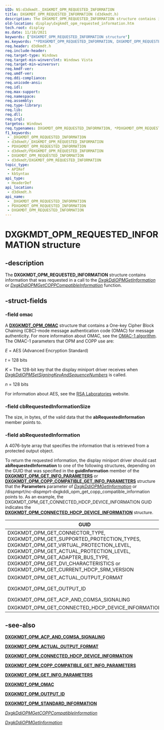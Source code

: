 ```yaml
---
UID: NS:d3dkmdt._DXGKMDT_OPM_REQUESTED_INFORMATION
title: DXGKMDT_OPM_REQUESTED_INFORMATION (d3dkmdt.h)
description: The DXGKMDT_OPM_REQUESTED_INFORMATION structure contains information that was requested in a call to the DxgkDdiOPMGetInformation or DxgkDdiOPMGetCOPPCompatibleInformation function.
old-location: display\dxgkmdt_opm_requested_information.htm
tech.root: display
ms.date: 11/18/2021
keywords: ["DXGKMDT_OPM_REQUESTED_INFORMATION structure"]
ms.keywords: "*PDXGKMDT_OPM_REQUESTED_INFORMATION, DXGKMDT_OPM_REQUESTED_INFORMATION, DXGKMDT_OPM_REQUESTED_INFORMATION structure [Display Devices], DmStructs_671b07eb-3d44-4c06-863a-8bd74f10ee4b.xml, PDXGKMDT_OPM_REQUESTED_INFORMATION, PDXGKMDT_OPM_REQUESTED_INFORMATION structure pointer [Display Devices], _DXGKMDT_OPM_REQUESTED_INFORMATION, d3dkmdt/DXGKMDT_OPM_REQUESTED_INFORMATION, d3dkmdt/PDXGKMDT_OPM_REQUESTED_INFORMATION, display.dxgkmdt_opm_requested_information"
req.header: d3dkmdt.h
req.include-header: 
req.target-type: Windows
req.target-min-winverclnt: Windows Vista
req.target-min-winversvr: 
req.kmdf-ver: 
req.umdf-ver: 
req.ddi-compliance: 
req.unicode-ansi: 
req.idl: 
req.max-support: 
req.namespace: 
req.assembly: 
req.type-library: 
req.lib: 
req.dll: 
req.irql: 
targetos: Windows
req.typenames: DXGKMDT_OPM_REQUESTED_INFORMATION, *PDXGKMDT_OPM_REQUESTED_INFORMATION
f1_keywords:
 - _DXGKMDT_OPM_REQUESTED_INFORMATION
 - d3dkmdt/_DXGKMDT_OPM_REQUESTED_INFORMATION
 - PDXGKMDT_OPM_REQUESTED_INFORMATION
 - d3dkmdt/PDXGKMDT_OPM_REQUESTED_INFORMATION
 - DXGKMDT_OPM_REQUESTED_INFORMATION
 - d3dkmdt/DXGKMDT_OPM_REQUESTED_INFORMATION
topic_type:
 - APIRef
 - kbSyntax
api_type:
 - HeaderDef
api_location:
 - d3dkmdt.h
api_name:
 - _DXGKMDT_OPM_REQUESTED_INFORMATION
 - PDXGKMDT_OPM_REQUESTED_INFORMATION
 - DXGKMDT_OPM_REQUESTED_INFORMATION
---
```


# DXGKMDT_OPM_REQUESTED_INFORMATION structure

## -description

The **DXGKMDT_OPM_REQUESTED_INFORMATION** structure contains information that was requested in a call to the [*DxgkDdiOPMGetInformation*](../dispmprt/nc-dispmprt-dxgkddi_opm_get_information.md) or [*DxgkDdiOPMGetCOPPCompatibleInformation*](../dispmprt/nc-dispmprt-dxgkddi_opm_get_copp_compatible_information.md) function.

## -struct-fields

### -field omac

A [**DXGKMDT_OPM_OMAC**](ns-d3dkmdt-_dxgkmdt_opm_omac.md) structure that contains a One-key Cipher Block Chaining (CBC)-mode message authentication code (OMAC) for message authenticity. For more information about OMAC, see the [OMAC-1 algorithm](https://go.microsoft.com/fwlink/p/?linkid=70417). The OMAC-1 parameters that OPM and COPP use are:

*E* = AES (Advanced Encryption Standard)

*t* = 128 bits

*K* = The 128-bit key that the display miniport driver receives when [*DxgkDdiOPMSetSigningKeyAndSequenceNumbers*](../dispmprt/nc-dispmprt-dxgkddi_opm_set_signing_key_and_sequence_numbers.md) is called.

*n* = 128 bits

For information about AES, see the [RSA Laboratories](https://www.rsa.com) website.

### -field cbRequestedInformationSize

The size, in bytes, of the valid data that the **abRequestedInformation** member points to.

### -field abRequestedInformation

A 4076-byte array that specifies the information that is retrieved from a protected output object.

To return the requested information, the display miniport driver should cast **abRequestedInformation** to one of the following structures, depending on the GUID that was specified in the **guidInformation** member of the [**DXGKMDT_OPM_GET_INFO_PARAMETERS**](ns-d3dkmdt-_dxgkmdt_opm_get_info_parameters.md) or [**DXGKMDT_OPM_COPP_COMPATIBLE_GET_INFO_PARAMETERS**](ns-d3dkmdt-_dxgkmdt_opm_copp_compatible_get_info_parameters.md) structure that the **Parameters** parameter of [*DxgkDdiOPMGetInformation*](../dispmprt/nc-dispmprt-dxgkddi_opm_get_information.md) or /dispmprt/nc-dispmprt-dxgkddi_opm_get_copp_compatible_information points to. As an example, the DXGKMDT_OPM_GET_CONNECTED_HDCP_DEVICE_INFORMATION GUID indicates the [**DXGKMDT_OPM_CONNECTED_HDCP_DEVICE_INFORMATION**](ns-d3dkmdt-_dxgkmdt_opm_connected_hdcp_device_information.md) structure.

| GUID | Structure for retrieved information |
| ---- | ----------------------------------- |
| DXGKMDT_OPM_GET_CONNECTOR_TYPE, DXGKMDT_OPM_GET_SUPPORTED_PROTECTION_TYPES, DXGKMDT_OPM_GET_VIRTUAL_PROTECTION_LEVEL, DXGKMDT_OPM_GET_ACTUAL_PROTECTION_LEVEL, DXGKMDT_OPM_GET_ADAPTER_BUS_TYPE, DXGKMDT_OPM_GET_DVI_CHARACTERISTICS or DXGKMDT_OPM_GET_CURRENT_HDCP_SRM_VERSION | [**DXGKMDT_OPM_STANDARD_INFORMATION**](ns-d3dkmdt-_dxgkmdt_opm_standard_information.md)  |
| DXGKMDT_OPM_GET_ACTUAL_OUTPUT_FORMAT | [**DXGKMDT_OPM_ACTUAL_OUTPUT_FORMAT**](ns-d3dkmdt-_dxgkmdt_opm_actual_output_format.md)  |
| DXGKMDT_OPM_GET_OUTPUT_ID | [**DXGKMDT_OPM_OUTPUT_ID**](ns-d3dkmdt-_dxgkmdt_opm_output_id.md). Supported in Windows 7 and later versions. |
| DXGKMDT_OPM_GET_ACP_AND_CGMSA_SIGNALING | [**DXGKMDT_OPM_ACP_AND_CGMSA_SIGNALING**](ns-d3dkmdt-_dxgkmdt_opm_acp_and_cgmsa_signaling.md)  |
| DXGKMDT_OPM_GET_CONNECTED_HDCP_DEVICE_INFORMATION | [**DXGKMDT_OPM_CONNECTED_HDCP_DEVICE_INFORMATION**](ns-d3dkmdt-_dxgkmdt_opm_connected_hdcp_device_information.md)  |

## -see-also

[**DXGKMDT_OPM_ACP_AND_CGMSA_SIGNALING**](ns-d3dkmdt-_dxgkmdt_opm_acp_and_cgmsa_signaling.md)

[**DXGKMDT_OPM_ACTUAL_OUTPUT_FORMAT**](ns-d3dkmdt-_dxgkmdt_opm_actual_output_format.md)

[**DXGKMDT_OPM_CONNECTED_HDCP_DEVICE_INFORMATION**](ns-d3dkmdt-_dxgkmdt_opm_connected_hdcp_device_information.md)

[**DXGKMDT_OPM_COPP_COMPATIBLE_GET_INFO_PARAMETERS**](ns-d3dkmdt-_dxgkmdt_opm_copp_compatible_get_info_parameters.md)

[**DXGKMDT_OPM_GET_INFO_PARAMETERS**](ns-d3dkmdt-_dxgkmdt_opm_get_info_parameters.md)

[**DXGKMDT_OPM_OMAC**](ns-d3dkmdt-_dxgkmdt_opm_omac.md)

[**DXGKMDT_OPM_OUTPUT_ID**](ns-d3dkmdt-_dxgkmdt_opm_output_id.md)

[**DXGKMDT_OPM_STANDARD_INFORMATION**](ns-d3dkmdt-_dxgkmdt_opm_standard_information.md)

[*DxgkDdiOPMGetCOPPCompatibleInformation*](../dispmprt/nc-dispmprt-dxgkddi_opm_get_copp_compatible_information.md)

[*DxgkDdiOPMGetInformation*](../dispmprt/nc-dispmprt-dxgkddi_opm_get_information.md)
